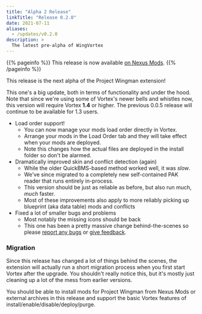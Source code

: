 ```yaml
---
title: "Alpha 2 Release"
linkTitle: "Release 0.2.0"
date: 2021-07-11
aliases:
  - /updates/v0.2.0
description: >
  The latest pre-alpha of WingVortex
---
```


{{% pageinfo %}}
This release is now available [on Nexus Mods](https://www.nexusmods.com/site/mods/189?tab=files).
{{% /pageinfo %}}

This release is the next alpha of the Project Wingman extension!

This one's a big update, both in terms of functionality and under the hood. Note that since we're using some of Vortex's newer bells and whistles now, this version will require Vortex **1.4** or higher. The previous 0.0.5 release will continue to be available for 1.3 users.

- Load order support!
  - You can now manage your mods load order directly in Vortex.
  - Arrange your mods in the Load Order tab and they will take effect when your mods are deployed.
  - Note this changes how the actual files are deployed in the install folder so don't be alarmed.
- Dramatically improved skin and conflict detection (again)
  - While the older QuickBMS-based method worked well, it was _slow_.
  - We've since migrated to a completely new self-contained PAK reader that runs entirely in-process.
  - This version should be just as reliable as before, but also run much, _much_ faster.
  - Most of these improvements also apply to more reliably picking up blueprint (aka data table) mods and conflicts
- Fixed a lot of smaller bugs and problems
  - Most notably the missing icons should be back
  - This one has been a pretty massive change behind-the-scenes so please [report any bugs](https://github.com/agc93/wingvortex/issues) or [give feedback](https://www.nexusmods.com/site/mods/189?tab=posts).

### Migration

Since this release has changed a lot of things behind the scenes, the extension will actually run a short migration process when you first start Vortex after the upgrade. You shouldn't really notice this, but it's mostly just cleaning up a lot of the mess from earlier versions.

You should be able to install mods for Project Wingman from Nexus Mods or external archives in this release and support the basic Vortex features of install/enable/disable/deploy/purge.